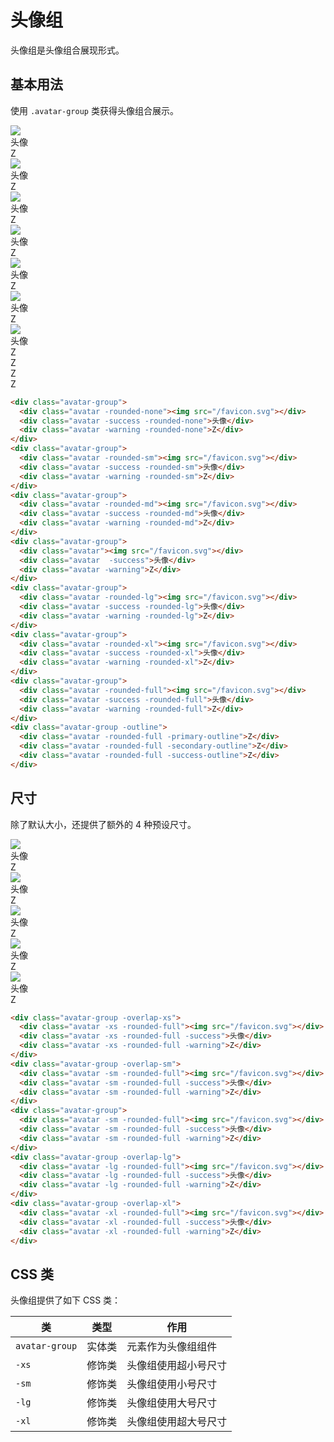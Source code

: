 # 头像组

头像组是头像组合展现形式。

## 基本用法

使用 `.avatar-group` 类获得头像组合展示。

<Example class="flex gap-4 flex-wrap items-end">
  <div class="avatar-group">
    <div class="avatar -rounded-none"><img src="/favicon.svg"></div>
    <div class="avatar -success -rounded-none">头像</div>
    <div class="avatar -warning -rounded-none">Z</div>
  </div>
  <div class="avatar-group">
    <div class="avatar -rounded-sm"><img src="/favicon.svg"></div>
    <div class="avatar -success -rounded-sm">头像</div>
    <div class="avatar -warning -rounded-sm">Z</div>
  </div>
  <div class="avatar-group">
    <div class="avatar -rounded-md"><img src="/favicon.svg"></div>
    <div class="avatar -success -rounded-md">头像</div>
    <div class="avatar -warning -rounded-md">Z</div>
  </div>
  <div class="avatar-group">
    <div class="avatar"><img src="/favicon.svg"></div>
    <div class="avatar  -success">头像</div>
    <div class="avatar -warning">Z</div>
  </div>
  <div class="avatar-group">
    <div class="avatar -rounded-lg"><img src="/favicon.svg"></div>
    <div class="avatar -success -rounded-lg">头像</div>
    <div class="avatar -warning -rounded-lg">Z</div>
  </div>
  <div class="avatar-group">
    <div class="avatar -rounded-xl"><img src="/favicon.svg"></div>
    <div class="avatar -success -rounded-xl">头像</div>
    <div class="avatar -warning -rounded-xl">Z</div>
  </div>
  <div class="avatar-group">
    <div class="avatar -rounded-full"><img src="/favicon.svg"></div>
    <div class="avatar -success -rounded-full">头像</div>
    <div class="avatar -warning -rounded-full">Z</div>
  </div>
  <div class="avatar-group -outline">
    <div class="avatar -rounded-full -primary-outline">Z</div>
    <div class="avatar -rounded-full -secondary-outline">Z</div>
    <div class="avatar -rounded-full -success-outline">Z</div>
  </div>
</Example>

```html
<div class="avatar-group">
  <div class="avatar -rounded-none"><img src="/favicon.svg"></div>
  <div class="avatar -success -rounded-none">头像</div>
  <div class="avatar -warning -rounded-none">Z</div>
</div>
<div class="avatar-group">
  <div class="avatar -rounded-sm"><img src="/favicon.svg"></div>
  <div class="avatar -success -rounded-sm">头像</div>
  <div class="avatar -warning -rounded-sm">Z</div>
</div>
<div class="avatar-group">
  <div class="avatar -rounded-md"><img src="/favicon.svg"></div>
  <div class="avatar -success -rounded-md">头像</div>
  <div class="avatar -warning -rounded-md">Z</div>
</div>
<div class="avatar-group">
  <div class="avatar"><img src="/favicon.svg"></div>
  <div class="avatar  -success">头像</div>
  <div class="avatar -warning">Z</div>
</div>
<div class="avatar-group">
  <div class="avatar -rounded-lg"><img src="/favicon.svg"></div>
  <div class="avatar -success -rounded-lg">头像</div>
  <div class="avatar -warning -rounded-lg">Z</div>
</div>
<div class="avatar-group">
  <div class="avatar -rounded-xl"><img src="/favicon.svg"></div>
  <div class="avatar -success -rounded-xl">头像</div>
  <div class="avatar -warning -rounded-xl">Z</div>
</div>
<div class="avatar-group">
  <div class="avatar -rounded-full"><img src="/favicon.svg"></div>
  <div class="avatar -success -rounded-full">头像</div>
  <div class="avatar -warning -rounded-full">Z</div>
</div>
<div class="avatar-group -outline">
  <div class="avatar -rounded-full -primary-outline">Z</div>
  <div class="avatar -rounded-full -secondary-outline">Z</div>
  <div class="avatar -rounded-full -success-outline">Z</div>
</div>
```

## 尺寸

除了默认大小，还提供了额外的 4 种预设尺寸。

<Example class="flex gap-4 flex-wrap items-end">
  <div class="avatar-group -overlap-xs">
    <div class="avatar -xs -rounded-full"><img src="/favicon.svg"></div>
    <div class="avatar -xs -rounded-full -success">头像</div>
    <div class="avatar -xs -rounded-full -warning">Z</div>
  </div>
  <div class="avatar-group -overlap-sm">
    <div class="avatar -sm -rounded-full"><img src="/favicon.svg"></div> 
    <div class="avatar -sm -rounded-full -success">头像</div>
    <div class="avatar -sm -rounded-full -warning">Z</div>
  </div>
  <div class="avatar-group">
    <div class="avatar -sm -rounded-full"><img src="/favicon.svg"></div> 
    <div class="avatar -sm -rounded-full -success">头像</div>
    <div class="avatar -sm -rounded-full -warning">Z</div>
  </div>
  <div class="avatar-group -overlap-lg">
    <div class="avatar -lg -rounded-full"><img src="/favicon.svg"></div>
    <div class="avatar -lg -rounded-full -success">头像</div>
    <div class="avatar -lg -rounded-full -warning">Z</div>
  </div>
  <div class="avatar-group -overlap-xl">
    <div class="avatar -xl -rounded-full"><img src="/favicon.svg"></div>
    <div class="avatar -xl -rounded-full -success">头像</div>
    <div class="avatar -xl -rounded-full -warning">Z</div>
  </div>
</Example>

```html
<div class="avatar-group -overlap-xs">
  <div class="avatar -xs -rounded-full"><img src="/favicon.svg"></div>
  <div class="avatar -xs -rounded-full -success">头像</div>
  <div class="avatar -xs -rounded-full -warning">Z</div>
</div>
<div class="avatar-group -overlap-sm">
  <div class="avatar -sm -rounded-full"><img src="/favicon.svg"></div> 
  <div class="avatar -sm -rounded-full -success">头像</div>
  <div class="avatar -sm -rounded-full -warning">Z</div>
</div>
<div class="avatar-group">
  <div class="avatar -sm -rounded-full"><img src="/favicon.svg"></div> 
  <div class="avatar -sm -rounded-full -success">头像</div>
  <div class="avatar -sm -rounded-full -warning">Z</div>
</div>
<div class="avatar-group -overlap-lg">
  <div class="avatar -lg -rounded-full"><img src="/favicon.svg"></div>
  <div class="avatar -lg -rounded-full -success">头像</div>
  <div class="avatar -lg -rounded-full -warning">Z</div>
</div>
<div class="avatar-group -overlap-xl">
  <div class="avatar -xl -rounded-full"><img src="/favicon.svg"></div>
  <div class="avatar -xl -rounded-full -success">头像</div>
  <div class="avatar -xl -rounded-full -warning">Z</div>
</div>
```

## CSS 类

头像组提供了如下 CSS 类：

| 类        | 类型           | 作用  |
| ------------- |:-------------:| ----- |
| `avatar-group`      | 实体类 | 元素作为头像组组件 |
| `-xs`      | 修饰类      |   头像组使用超小号尺寸 |
| `-sm`      | 修饰类      |   头像组使用小号尺寸 |
| `-lg`      | 修饰类      |   头像组使用大号尺寸 |
| `-xl`      | 修饰类      |   头像组使用超大号尺寸 |
